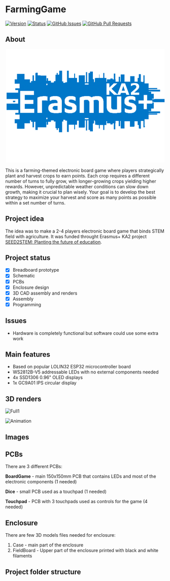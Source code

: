 # FarmingGame

[![Version](https://img.shields.io/github/v/release/jkordek1/Man-Don-t-Get-Angry-Board-game)](https://github.com/jkordek1/Man-Don-t-Get-Angry-Board-game/releases/tag/Initial)
[![Status](https://img.shields.io/badge/status-active-success.svg)]()
[![GitHub Issues](https://img.shields.io/github/issues/jkordek1/Man-Don-t-Get-Angry-Board-game)](https://github.com/jkordek1/Man-Don-t-Get-Angry-Board-game/issues)
[![GitHub Pull Requests](https://img.shields.io/github/issues-pr/jkordek1/Man-Don-t-Get-Angry-Board-game)](https://github.com/jkordek1/Man-Don-t-Get-Angry-Board-game/pulls)

## About

<p align="center">
  <img src="https://github.com/jkordek1/FarmingGame/blob/main/Images/erasmus.png?raw=true">
</p>

This is a farming-themed electronic board game where players strategically plant and harvest crops to earn points. Each crop requires a different number of turns to fully grow, with longer-growing crops yielding higher rewards. However, unpredictable weather conditions can slow down growth, making it crucial to plan wisely. Your goal is to develop the best strategy to maximize your harvest and score as many points as possible within a set number of turns.


## Project idea
The idea was to make a 2-4 players electronic board game that binds STEM field with agriculture. It was funded throught Erasmus+ KA2 project [SEED2STEM: Planting the future of education](https://www.tvz.hr/introducing-seed2stem-planting-the-future-of-education/).

## Project status
- [x] Breadboard prototype
- [x] Schematic
- [x] PCBs
- [x] Enclosure design
- [x] 3D CAD assembly and renders
- [x] Assembly
- [x] Programming

## Issues
- Hardware is completely functional but software could use some extra work

## Main features
- Based on popular LOLIN32 ESP32 microcontroller board
- WS2812B-V5 addressable LEDs with no external components needed
- 4x SSD1306 0.96" OLED displays
- 1x GC9A01 IPS circular display

## 3D renders
![Full1](https://github.com/user-attachments/assets/fab94822-5d9b-4d8f-8514-ddaf97034429)

![Animation](https://github.com/user-attachments/assets/696d76b8-bb1a-48e9-8c86-f5cb82f0d0d6)




## Images



## PCBs
There are 3 different PCBs:

**BoardGame** - main 150x150mm PCB that contains LEDs and most of the electronic components (1 needed)



**Dice** - small PCB used as a touchpad (1 needed)



**Touchpad** - PCB with 3 touchpads used as controls for the game (4 needed)




## Enclosure
There are few 3D models files needed for enclosure:
1. Case - main part of the enclosure
2. FieldBoard - Upper part of the enclosure printed with black and white filaments

## Project folder structure
